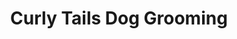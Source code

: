 ---
title: "Curly Tails Dog Grooming"
url: /sallynoggin/curly-tails-dog-grooming/
shop: pet grooming
---